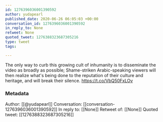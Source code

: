 ```yaml
---
id: 1276396036001390592
author: yudapearl
published_date: 2020-06-26 06:05:03 +00:00
conversation_id: 1276396036001390592
in_reply_to: None
retweet: None
quoted_tweet: 1276388323687305216
type: tweet
tags:

---
```


The only way to curb this growing cult of inhumanity is to
disseminate the video as broadly as possible; Shame-striken Arabic-speaking viewers will then realize what's being done to the reputation of their culture and heritage, and will break their silence. https://t.co/VbQ50FxLOv

### Metadata

Author: [[@yudapearl]]
Conversation: [[conversation-1276396036001390592]]
In reply to: [[None]]
Retweet of: [[None]]
Quoted tweet: [[1276388323687305216]]

